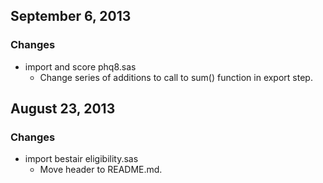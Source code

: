 ## September 6, 2013

### Changes

  - import and score phq8.sas
    - Change series of additions to call to sum() function in export step.


## August 23, 2013

### Changes

  - import bestair eligibility.sas
    - Move header to README.md.

